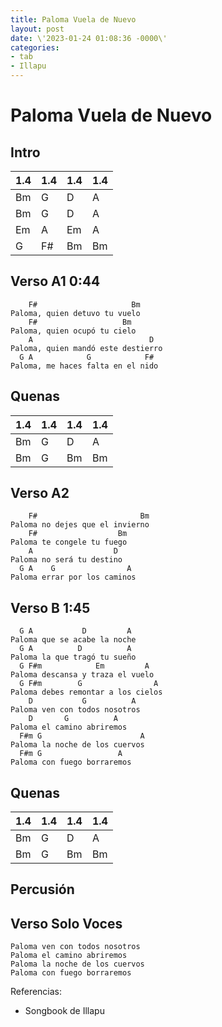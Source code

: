 ```yaml
---
title: Paloma Vuela de Nuevo
layout: post
date: \'2023-01-24 01:08:36 -0000\'
categories:
- tab
- Illapu
---
```


# Paloma Vuela de Nuevo

## Intro

| 1.4 | 1.4 | 1.4 | 1.4 |
|-----|-----|-----|-----|
| Bm  | G   | D   | A   |
| Bm  | G   | D   | A   |
| Em  | A   | Em  | A   |
| G   | F#  | Bm  | Bm  |


## Verso A1 0:44

~~~
    F#                     Bm
Paloma, quien detuvo tu vuelo
    F#                   Bm
Paloma, quien ocupó tu cielo
    A                          D
Paloma, quien mandó este destierro
  G A            G            F#
Paloma, me haces falta en el nido
~~~

## Quenas

| 1.4 | 1.4 | 1.4 | 1.4 |
|-----|-----|-----|-----|
| Bm  | G   | D   | A   |
| Bm  | G   | Bm  | Bm  |


## Verso A2
~~~
    F#                       Bm
Paloma no dejes que el invierno
    F#                  Bm
Paloma te congele tu fuego
    A                  D
Paloma no será tu destino
  G A    G                A
Paloma errar por los caminos
~~~

## Verso B 1:45

~~~
  G A           D         A
Paloma que se acabe la noche
  G A          D          A
Paloma la que tragó tu sueño
  G F#m            Em         A
Paloma descansa y traza el vuelo
  G F#m        G                A
Paloma debes remontar a los cielos
    D           G          A
Paloma ven con todos nosotros
    D       G          A
Paloma el camino abriremos
  F#m G                      A
Paloma la noche de los cuervos
  F#m G                 A
Paloma con fuego borraremos
~~~


## Quenas

| 1.4 | 1.4 | 1.4 | 1.4 |
|-----|-----|-----|-----|
| Bm  | G   | D   | A   |
| Bm  | G   | Bm  | Bm  |


## Percusión

## Verso Solo Voces

~~~
Paloma ven con todos nosotros
Paloma el camino abriremos
Paloma la noche de los cuervos
Paloma con fuego borraremos
~~~

Referencias:
- Songbook de Illapu
